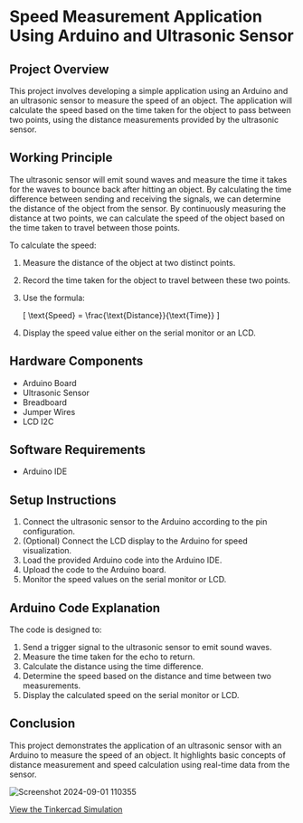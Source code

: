 # Speed Measurement Application Using Arduino and Ultrasonic Sensor

## Project Overview
This project involves developing a simple application using an Arduino and an ultrasonic sensor to measure the speed of an object. The application will calculate the speed based on the time taken for the object to pass between two points, using the distance measurements provided by the ultrasonic sensor.


## Working Principle
The ultrasonic sensor will emit sound waves and measure the time it takes for the 
waves to bounce back after hitting an object. By calculating the time difference 
between sending and receiving the signals, we can determine the distance of the 
object from the sensor. By continuously measuring the distance at two points, we 
can calculate the speed of the object based on the time taken to travel between 
those points.


To calculate the speed:
1. Measure the distance of the object at two distinct points.
2. Record the time taken for the object to travel between these two points.
3. Use the formula: 

   \[
   \text{Speed} = \frac{\text{Distance}}{\text{Time}}
   \]

4. Display the speed value either on the serial monitor or an LCD.

## Hardware Components
- Arduino Board
- Ultrasonic Sensor
- Breadboard
- Jumper Wires
- LCD I2C

## Software Requirements
- Arduino IDE

## Setup Instructions
1. Connect the ultrasonic sensor to the Arduino according to the pin configuration.
2. (Optional) Connect the LCD display to the Arduino for speed visualization.
3. Load the provided Arduino code into the Arduino IDE.
4. Upload the code to the Arduino board.
5. Monitor the speed values on the serial monitor or LCD.

## Arduino Code Explanation
The code is designed to:
1. Send a trigger signal to the ultrasonic sensor to emit sound waves.
2. Measure the time taken for the echo to return.
3. Calculate the distance using the time difference.
4. Determine the speed based on the distance and time between two measurements.
5. Display the calculated speed on the serial monitor or LCD.

## Conclusion
This project demonstrates the application of an ultrasonic sensor with an Arduino to measure the speed of an object. It highlights basic concepts of distance measurement and speed calculation using real-time data from the sensor.

![Screenshot 2024-09-01 110355](https://github.com/user-attachments/assets/e3ed6d77-8655-4609-b836-d46d1eb5f485)

[View the Tinkercad Simulation](https://www.tinkercad.com/things/8FuHyVj9ih0-arduino-ultrasonic-speed-measurementamro-fekry-/editel?sharecode=6Vf8lfSznbd-6ALuduzCwyrZ4gB1lpgspumrtwqzf1E)



 
